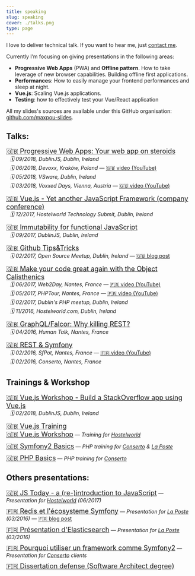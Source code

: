 ```yaml
---
title: speaking
slug: speaking
cover: ./talks.png
type: page
---
```


I love to deliver technical talk. If you want to hear me, just <a href="mailto:hello@maxpou.fr?subject=Speaking+Inquiry">contact me</a>.

Currently I’m focusing on giving presentations in the following areas:

* **Progressive Web Apps** (PWA) and **Offline pattern**. How to take leverage of new browser capabilities. Building offline first applications.
* **Performances**: How to easily manage your frontend performances and sleep at night.
* **Vue.js**: Scaling Vue.js applications.
* **Testing**: how to effectively test your Vue/React application


All my slides's sources are available under this GitHub organisation: [github.com/maxpou-slides](https://github.com/maxpou-slides).

## Talks:

<ul class="talk-container__list">
  <li><a href="https://slides.maxpou.fr/pwa-app-on-steroids/index.html">🇬🇧 Progressive Web Apps: Your web app on steroids</a><br>
    <em class="talk-container__event">🗓 09/2018, DublinJS, Dublin, Ireland</em><br>
    <em class="talk-container__event">🗓 06/2018, Devoxx, Kraków, Poland — <a class="talk-container__media-link" href="https://www.youtube.com/watch?v=6Qids36T7DA">🇬🇧 video (YouTube)</a></em><br>
    <em class="talk-container__event">🗓 05/2018, VSware, Dublin, Ireland</em><br>
    <em class="talk-container__event">🗓 03/2018, Voxxed Days, Vienna, Austria — <a class="talk-container__media-link" href="https://www.youtube.com/watch?v=sS6IDU6pVHo">🇬🇧 video (YouTube)</a></em>
  </li>
  <li><a href="https://slides.maxpou.fr/vuejs-yet-another-js-framework/index.html">🇬🇧 Vue.js - Yet another JavaScript Framework (company conference)</a><br>
    <em class="talk-container__event">🗓 12/2017, Hostelworld Technology Submit, Dublin, Ireland</em>
  </li>
  <li><a href="https://slides.maxpou.fr/immutability-js/index.html">🇬🇧 Immutability for functional JavaScript</a><br>
    <em class="talk-container__event">🗓 09/2017, DublinJS, Dublin, Ireland</em>
  </li>
  <li><a href="https://slides.maxpou.fr/github-tips-tricks/index.html">🇬🇧 Github Tips&amp;Tricks</a><br>
    <em class="talk-container__event">🗓 02/2017, Open Source Meetup, Dublin, Ireland — <a class="talk-container__media-link" href="https://www.maxpou.fr/github-tips-and-tricks/">🇬🇧 blog post</a></em>
  </li>
  <li><a href="https://slides.maxpou.fr/object-calisthenics/index.html">🇬🇧 Make your code great again with the Object Calisthenics</a><br>
    <em class="talk-container__event">🗓 06/2017, Web2Day, Nantes, France — <a class="talk-container__media-link" href="https://www.youtube.com/watch?v=7Hf7q1L8Nh8">🇫🇷 video (YouTube)</a></em><br>
    <em class="talk-container__event">🗓 05/2017, PHPTour, Nantes, France — <a class="talk-container__media-link" href="https://www.youtube.com/watch?v=aB9pmdtGZjE">🇫🇷 video (YouTube)</a></em><br>
    <em class="talk-container__event">🗓 02/2017, Dublin's PHP meetup, Dublin, Ireland</em><br>
    <em class="talk-container__event">🗓 11/2016, Hostelworld.com, Dublin, Ireland</em>
  </li>
  <li><a href="https://slides.maxpou.fr/graphql-falcor-why-killing-rest/index.html">🇬🇧 GraphQL/Falcor: Why killing REST?</a><br>
    <em class="talk-container__event">🗓 04/2016, Human Talk, Nantes, France</em>
  </li>
  <li><a href="https://slides.maxpou.fr/about-rest-symfony/index.html">🇬🇧 REST &amp; Symfony</a><br>
    <em class="talk-container__event">🗓 02/2016, SfPot, Nantes, France — <a class="talk-container__media-link" href="https://youtu.be/F0BRnczxTWQ?t=2220">🇫🇷 video (YouTube)</a></em><br>
    <em class="talk-container__event">🗓 02/2016, Conserto, Nantes, France</em>
  </li>
</ul>

## Trainings & Workshop

<ul class="talk-container__list">
  <li><a href="https://slides.maxpou.fr/vue-workshop/index.html">🇬🇧 Vue.js Workshop - Build a StackOverflow app using Vue.js</a><br>
    <em class="talk-container__event">🗓 02/2018, DublinJS, Dublin, Ireland</em>
  </li>
  <li>
    <a href="https://slides.maxpou.fr/vuejs-training/index.html">🇬🇧 Vue.js Training</a><br>
    <a href="https://slides.maxpou.fr/vuejs-training/_book/docs/">🇬🇧 Vue.js Workshop</a><em> — Training for <a href="http://www.hostelworld.com/">Hostelworld</a></em>
  </li>
  <li><a href="https://slides.maxpou.fr/symfony2-basics-conserto/index.html">🇬🇧 Symfony2 Basics</a> — <em>PHP training for <a href="http://www.conserto.pro/">Conserto</a> &amp; <a href="http://www.laposte.fr">La Poste</a></em></li>
  <li><a href="https://slides.maxpou.fr/php-basics-conserto/index.html">🇬🇧 PHP Basics</a> — <em>PHP training for <a href="http://www.conserto.pro/">Conserto</a></em></li>
</ul>

## Others presentations:

<ul class="talk-container__list">
  <li><a href="https://slides.maxpou.fr/js-today-2017/index.html">🇬🇧 JS Today - a (re-)introduction to JavaScript</a> — <em>Presentation for <a href="http://www.hostelworld.com/">Hostelworld</a> (06/2017)</em></li>
  <li><a href="https://slides.maxpou.fr/redis-doctrine-sf/index.html">🇫🇷 Redis et l'écosysteme Symfony</a> — <em>Presentation for <a href="http://www.laposte.fr">La Poste</a> (03/2016) — <a class="talk-container__media-link" href="https://www.maxpou.fr/cache-doctrine-avec-redis/">🇫🇷 blog post</a></em></li>
  <li><a href="https://slides.maxpou.fr/elasticsearch-php/index.html">🇫🇷 Présentation d'Elasticsearch</a> — <em>Presentation for <a href="http://www.laposte.fr">La Poste</a> (03/2016)</em></li>
  <li><a href="#">🇫🇷 Pourquoi utiliser un framework comme Symfony2</a> — <em>Presentation for <a href="http://www.conserto.pro/">Conserto</a> clients</em></li>
  <li><a href="https://slides.maxpou.fr/afcepf-soutenance-memoire/index.html">🇫🇷 Dissertation defense (Software Architect degree)</a></li>
</ul>

<style>
.talk-container__list {
  list-style: none;
  padding-left: 0;
}

.talk-container__list > li {
  margin-bottom: 10px;
}

.talk-container__event {
  margin-left: 10px;
}

.talk-container__media-link {
  border-bottom: 1px dotted rgba(162,162,162,0.8);
  font-style: normal;
}

.talk-container__list > li > a {
  font-size: 18px;
}
</style>